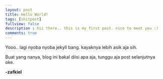 ```yaml
---
layout: post
title: Hello World!
tags: [shitpost]
fullview: false
description : hii there.. this is my first post. nice to meet you :)  
comments: true
---
```


Yooo.. lagi nyoba nyoba jekyll bang. kayaknya lebih asik aja sih.

Buat yang nanya, blog ini bakal diisi apa aja, tunggu aja post selanjutnya oke.

**-zafkiel**
